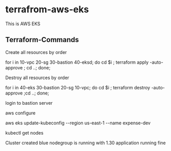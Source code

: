 # terrafrom-aws-eks
This is AWS EKS

Terraform-Commands
---------------------

Create all resources by order

for i in 10-vpc 20-sg 30-bastion 40-eksd; do cd $i ; terraform apply -auto-approve ; cd ..; done;

Destroy all resources by order

for i in 40-eks 30-bastion 20-sg 10-vpc; do cd $i ; terraform destroy -auto-approve ;cd ..;  done;



login to bastion server

aws configure

aws eks update-kubeconfig --region us-east-1 --name expense-dev

kubectl get nodes

Cluster created 
blue nodegroup is running with 1.30
application running fine






